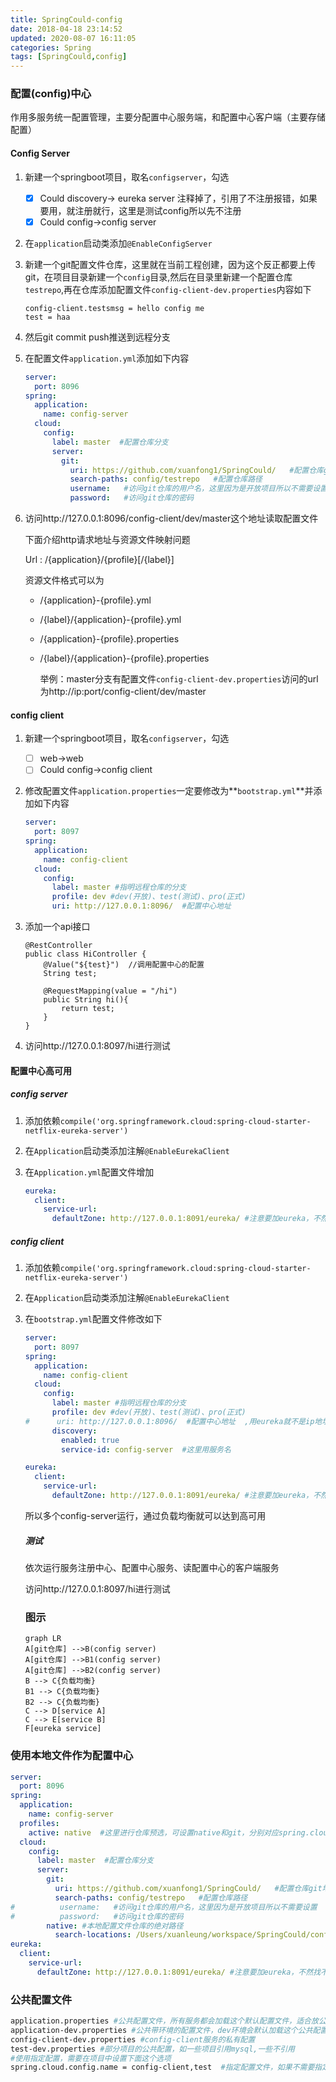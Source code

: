 ```yaml
---
title: SpringCould-config
date: 2018-04-18 23:14:52
updated: 2020-08-07 16:11:05
categories: Spring
tags: [SpringCould,config]
---
```


### 配置(config)中心

作用多服务统一配置管理，主要分配置中心服务端，和配置中心客户端（主要存储配置）

#### Config Server

1. 新建一个springboot项目，取名`configserver`，勾选

   - [x] Could discovery-> eureka server   注释掉了，引用了不注册报错，如果要用，就注册就行，这里是测试config所以先不注册
   - [x] Could config->config server

2. 在`application`启动类添加`@EnableConfigServer`

3. 新建一个git配置文件仓库，这里就在当前工程创建，因为这个反正都要上传git，在项目目录新建一个`config`目录,然后在目录里新建一个配置仓库`testrepo`,再在仓库添加配置文件`config-client-dev.properties`内容如下

   ```properties
   config-client.testsmsg = hello config me
   test = haa
   ```

4. 然后git commit  push推送到远程分支

5. 在配置文件`application.yml`添加如下内容

   ```yaml
   server:
     port: 8096
   spring:
     application:
       name: config-server
     cloud:
       config:
         label: master  #配置仓库分支
         server:
           git:
             uri: https://github.com/xuanfong1/SpringCould/   #配置仓库git地址
             search-paths: config/testrepo   #配置仓库路径
             username:   #访问git仓库的用户名，这里因为是开放项目所以不需要设置
             password:   #访问git仓库的密码
   ```

6. 访问http://127.0.0.1:8096/config-client/dev/master这个地址读取配置文件

   下面介绍http请求地址与资源文件映射问题

   Url :  /{application}/{profile}[/{label}]

   资源文件格式可以为

   - /{application}-{profile}.yml

   - /{label}/{application}-{profile}.yml

   - /{application}-{profile}.properties

   - /{label}/{application}-{profile}.properties

     举例：master分支有配置文件`config-client-dev.properties`访问的url为http://ip:port/config-client/dev/master

#### config client

1. 新建一个springboot项目，取名`configserver`，勾选

   - [ ] web->web
   - [ ] Could config->config client

2. 修改配置文件`application.properties`一定要修改为**`bootstrap.yml`**并添加如下内容

   ```yaml
   server:
     port: 8097
   spring:
     application:
       name: config-client
     cloud:
       config:
         label: master #指明远程仓库的分支
         profile: dev #dev(开放)、test(测试)、pro(正式)
         uri: http://127.0.0.1:8096/  #配置中心地址
   ```

3. 添加一个api接口

   ```
   @RestController
   public class HiController {
       @Value("${test}")  //调用配置中心的配置
       String test;

       @RequestMapping(value = "/hi")
       public String hi(){
           return test;
       }
   }
   ```

4. 访问http://127.0.0.1:8097/hi进行测试


#### 配置中心高可用

##### config server

1. 添加依赖`compile('org.springframework.cloud:spring-cloud-starter-netflix-eureka-server')`

2. 在`Application`启动类添加注解`@EnableEurekaClient`

3. 在`Application.yml`配置文件增加

   ```yaml
   eureka:
     client:
       service-url:
         defaultZone: http://127.0.0.1:8091/eureka/ #注意要加eureka，不然找不到
   ```

##### config client

1. 添加依赖`compile('org.springframework.cloud:spring-cloud-starter-netflix-eureka-server')`

2. 在`Application`启动类添加注解`@EnableEurekaClient`

3. 在`bootstrap.yml`配置文件修改如下

   ```yaml
   server:
     port: 8097
   spring:
     application:
       name: config-client
     cloud:
       config:
         label: master #指明远程仓库的分支
         profile: dev #dev(开放)、test(测试)、pro(正式)
   #      uri: http://127.0.0.1:8096/  #配置中心地址  ,用eureka就不是ip地址了
         discovery:
           enabled: true
           service-id: config-server  #这里用服务名

   eureka:
     client:
       service-url:
         defaultZone: http://127.0.0.1:8091/eureka/ #注意要加eureka，不然找不到
   ```

   所以多个config-server运行，通过负载均衡就可以达到高可用

   ##### 测试

   依次运行服务注册中心、配置中心服务、读配置中心的客户端服务

   访问http://127.0.0.1:8097/hi进行测试

   ### 图示

   ```mermaid
   graph LR
   A[git仓库] -->B(config server)
   A[git仓库] -->B1(config server)
   A[git仓库] -->B2(config server)
   B --> C{负载均衡}
   B1 --> C{负载均衡}
   B2 --> C{负载均衡}
   C --> D[service A]
   C --> E[service B]
   F[eureka service]
   ```


### 使用本地文件作为配置中心

```yaml
server:
  port: 8096
spring:
  application:
    name: config-server
  profiles:
    active: native  #这里进行仓库预选，可设置native和git，分别对应spring.cloud.config.server下面的值
  cloud:
    config:
      label: master  #配置仓库分支
      server:
        git:
          uri: https://github.com/xuanfong1/SpringCould/   #配置仓库git地址
          search-paths: config/testrepo   #配置仓库路径
#          username:   #访问git仓库的用户名，这里因为是开放项目所以不需要设置
#          password:   #访问git仓库的密码
        native: #本地配置文件仓库的绝对路径
          search-locations: /Users/xuanleung/workspace/SpringCould/config/testrepo
eureka:
  client:
    service-url:
      defaultZone: http://127.0.0.1:8091/eureka/ #注意要加eureka，不然找不到
```

### 公共配置文件

```bash
application.properties #公共配置文件，所有服务都会加载这个默认配置文件，适合放公共的数据库配置等
application-dev.properties #公共带环境的配置文件，dev环境会默认加载这个公共配置文件
config-client-dev.properties #config-client服务的私有配置
test-dev.properties #部分项目的公共配置，如一些项目引用mysql,一些不引用
#使用指定配置，需要在项目中设置下面这个选项
spring.cloud.config.name = config-client,test  #指定配置文件，如果不需要指定，注释该行
```



